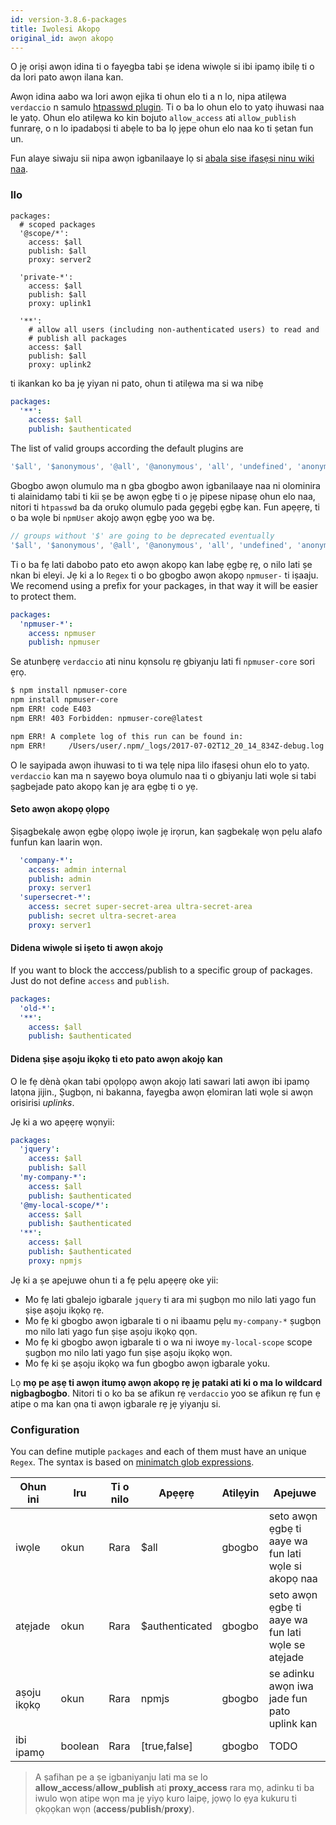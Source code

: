 ```yaml
---
id: version-3.8.6-packages
title: Iwọlesi Akopọ
original_id: awọn akopọ
---
```


O jẹ oriṣi awọn idina ti o fayegba tabi ṣe idena wiwọle si ibi ipamọ ibilẹ ti o da lori pato awọn ilana kan.

Awọn idina aabo wa lori awọn ejika ti ohun elo ti a n lo, nipa atilẹwa `verdaccio` n samulo [htpasswd plugin](https://github.com/verdaccio/verdaccio-htpasswd). Ti o ba lo ohun elo to yatọ ihuwasi naa le yatọ. Ohun elo atilẹwa ko kin bojuto `allow_access` ati `allow_publish` funrarẹ, o n lo ipadabọsi ti abẹle to ba lọ jẹpe ohun elo naa ko ti ṣetan fun un.

Fun alaye siwaju sii nipa awọn igbanilaaye lọ si [abala sise ifasẹsi ninu wiki naa](auth.md).

### Ilo

```yalm
packages:
  # scoped packages
  '@scope/*':
    access: $all
    publish: $all
    proxy: server2

  'private-*':
    access: $all
    publish: $all
    proxy: uplink1

  '**':
    # allow all users (including non-authenticated users) to read and
    # publish all packages
    access: $all
    publish: $all
    proxy: uplink2
```

ti ikankan ko ba jẹ yiyan ni pato, ohun ti atilẹwa ma si wa nibẹ

```yaml
packages:
  '**':
    access: $all
    publish: $authenticated
```

The list of valid groups according the default plugins are

```js
'$all', '$anonymous', '@all', '@anonymous', 'all', 'undefined', 'anonymous'
```

Gbogbo awọn olumulo ma n gba gbogbo awọn igbanilaaye naa ni olominira ti alainidamọ tabi ti kii ṣe bẹ awọn ẹgbẹ ti o jẹ pipese nipasẹ ohun elo naa, nitori ti `htpasswd` ba da orukọ olumulo pada gẹgẹbi ẹgbẹ kan. Fun apẹẹrẹ, ti o ba wọle bi `npmUser` akojọ awọn ẹgbẹ yoo wa bẹ.

```js
// groups without '$' are going to be deprecated eventually
'$all', '$anonymous', '@all', '@anonymous', 'all', 'undefined', 'anonymous', 'npmUser'
```

Ti o ba fẹ lati dabobo pato eto awọn akopọ kan labẹ ẹgbẹ rẹ, o nilo lati ṣe nkan bi eleyi. Jẹ ki a lo `Regex` ti o bo gbogbo awọn akopọ `npmuser-` ti iṣaaju. We recomend using a prefix for your packages, in that way it will be easier to protect them.

```yaml
packages:
  'npmuser-*':
    access: npmuser
    publish: npmuser
```

Se atunbẹrẹ `verdaccio` ati ninu kọnsolu rẹ gbiyanju lati fi `npmuser-core` sori ẹrọ.

```bash
$ npm install npmuser-core
npm install npmuser-core
npm ERR! code E403
npm ERR! 403 Forbidden: npmuser-core@latest

npm ERR! A complete log of this run can be found in:
npm ERR!     /Users/user/.npm/_logs/2017-07-02T12_20_14_834Z-debug.log
```

O le sayipada awọn ihuwasi to ti wa tẹlẹ nipa lilo ifasẹsi ohun elo to yatọ. `verdaccio` kan ma n sayẹwo boya olumulo naa ti o gbiyanju lati wọle si tabi ṣagbejade pato akopọ kan jẹ ara ẹgbẹ ti o yẹ.

#### Seto awọn akopọ ọlọpọ

Ṣiṣagbekalẹ awọn ẹgbẹ ọlọpọ iwọle jẹ irọrun, kan ṣagbekalẹ wọn pẹlu alafo funfun kan laarin wọn.

```yaml
  'company-*':
    access: admin internal
    publish: admin
    proxy: server1
  'supersecret-*':
    access: secret super-secret-area ultra-secret-area
    publish: secret ultra-secret-area
    proxy: server1
```

#### Didena wiwọle si iṣeto ti awọn akojọ

If you want to block the acccess/publish to a specific group of packages. Just do not define `access` and `publish`.

```yaml
packages:
  'old-*':
  '**':
    access: $all
    publish: $authenticated
```

#### Didena ṣiṣe aṣoju ikọkọ ti eto pato awọn akojọ kan

O le fẹ dènà ọkan tabi ọpọlọpọ awọn akojọ lati sawari lati awọn ibi ipamọ latọna jijin., Ṣugbọn, ni bakanna, fayegba awọn ẹlomiran lati wọle si awọn orisirisi *uplinks*.

Jẹ ki a wo apẹẹrẹ wọnyii:

```yaml
packages:
  'jquery':
    access: $all
    publish: $all
  'my-company-*':
    access: $all
    publish: $authenticated
  '@my-local-scope/*':
    access: $all
    publish: $authenticated
  '**':
    access: $all
    publish: $authenticated
    proxy: npmjs
```

Jẹ ki a ṣe apejuwe ohun ti a fẹ pẹlu apẹẹrẹ oke yii:

* Mo fẹ lati gbalejo igbarale `jquery` ti ara mi ṣugbọn mo nilo lati yago fun ṣiṣe aṣoju ikọkọ rẹ.
* Mo fẹ ki gbogbo awọn igbarale ti o ni ibaamu pẹlu `my-company-*` ṣugbọn mo nilo lati yago fun ṣiṣe aṣoju ikọkọ qọn.
* Mo fẹ ki gbogbo awọn igbarale ti o wa ni iwoye `my-local-scope` scope ṣugbọn mo nilo lati yago fun ṣiṣe aṣoju ikọkọ wọn.
* Mo fẹ ki ṣe aṣoju ikọkọ wa fun gbogbo awọn igbarale yoku.

Lọ **mọ pe aṣẹ ti awọn itumọ awọn akopọ rẹ jẹ pataki ati ki o ma lo wildcard nigbagbogbo**. Nitori ti o ko ba se afikun rẹ `verdaccio` yoo se afikun rẹ fun ẹ atipe o ma kan ọna ti awọn igbarale rẹ jẹ yiyanju si.

### Configuration

You can define mutiple `packages` and each of them must have an unique `Regex`. The syntax is based on [minimatch glob expressions](https://github.com/isaacs/minimatch).

| Ohun ini    | Iru     | Ti o nilo | Apẹẹrẹ         | Atilẹyin | Apejuwe                                              |
| ----------- | ------- | --------- | -------------- | -------- | ---------------------------------------------------- |
| iwọle       | okun    | Rara      | $all           | gbogbo   | seto awọn ẹgbẹ ti aaye wa fun lati wọle si akopọ naa |
| atẹjade     | okun    | Rara      | $authenticated | gbogbo   | seto awọn ẹgbẹ ti aaye wa fun lati wọle se atẹjade   |
| aṣoju ikọkọ | okun    | Rara      | npmjs          | gbogbo   | se adinku awọn iwa jade fun pato uplink kan          |
| ibi ipamọ   | boolean | Rara      | [true,false]   | gbogbo   | TODO                                                 |

> A ṣafihan pe a ṣe igbaniyanju lati ma se lo **allow_access**/**allow_publish** ati **proxy_access** rara mọ, adinku ti ba iwulo wọn atipe wọn ma jẹ yiyọ kuro laipẹ, jọwọ lo ẹya kukuru ti ọkọọkan wọn (**access**/**publish**/**proxy**).